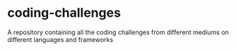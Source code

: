# coding-challenges
A repository containing all the coding challenges from different mediums on different languages and frameworks
